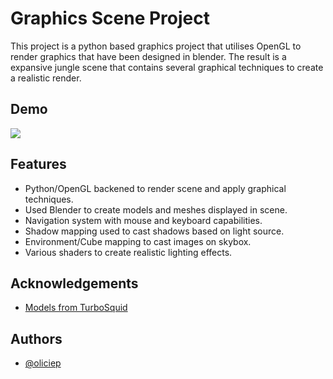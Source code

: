 # Graphics Scene Project

This project is a python based graphics project that utilises OpenGL to render graphics that have been designed in blender. The result is a expansive jungle scene that contains several graphical techniques to create a realistic render.

## Demo

![](https://github.com/oliciep/Graphics_Project/blob/main/demo.gif)


## Features

- Python/OpenGL backened to render scene and apply graphical techniques.
- Used Blender to create models and meshes displayed in scene.
- Navigation system with mouse and keyboard capabilities.
- Shadow mapping used to cast shadows based on light source.
- Environment/Cube mapping to cast images on skybox.
- Various shaders to create realistic lighting effects.



## Acknowledgements

 - [Models from TurboSquid](https://www.turbosquid.com/Search/3D-Models/free/low-poly/templates)


## Authors

- [@oliciep](https://www.github.com/oliciep)

